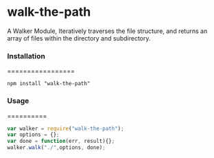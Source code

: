 walk-the-path
=============

A Walker Module, Iteratively traverses the file structure, and returns an array of files within the directory and subdirectory.

### Installation
=================

`npm install "walk-the-path"`

### Usage
==========

```Javascript
var walker = require("walk-the-path");
var options = {};
var done = function(err, result){};
walker.walk("./",options, done);
```